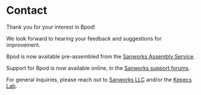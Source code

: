 # Contact

Thank you for your interest in Bpod!

We look forward to hearing your feedback and suggestions for improvement.

Bpod is now available pre-assembled from the [Sanworks Assembly Service](https://sanworks.io/shop/products.php).

Support for Bpod is now available online, in the [Sanworks support forums](https://sanworks.io/forums/).

For general inquiries, please reach out to [Sanworks LLC](https://sanworks.io/about/contact.php) and/or the [Kepecs Lab](https://neuroscience.wustl.edu/items/kepecs-lab/).

